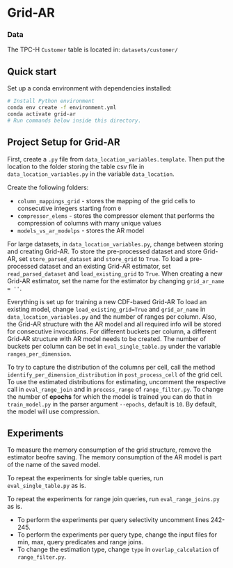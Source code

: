 
# Grid-AR

### Data

The TPC-H `Customer` table is located in: `datasets/customer/`

## Quick start

Set up a conda environment with dependencies installed:

```bash
# Install Python environment
conda env create -f environment.yml
conda activate grid-ar
# Run commands below inside this directory.
```


## Project Setup for Grid-AR 
First, create a `.py` file from `data_location_variables.template`. Then put the location to the folder storing the table csv file in `data_location_variables.py` in the variable `data_location`.

Create the following folders:

- `column_mappings_grid` - stores the mapping of the grid cells to consecutive integers starting from `0`
- `compressor_elems` - stores the compressor element that performs the compression of columns with many unique values
- `models_vs_ar_modelps` - stores the AR model 

For large datasets, in `data_location_variables.py`, change between storing and creating Grid-AR. 
To store the pre-processed dataset and store Grid-AR, set `store_parsed_dataset` and `store_grid` to `True`.
To load a pre-processed dataset and an existing Grid-AR estimator, set `read_parsed_dataset` and `load_existing_grid` to `True`.
When creating a new Grid-AR estimator, set the name for the estimator by changing `grid_ar_name = ''`. 


Everything is set up for training a new CDF-based Grid-AR
To load an existing model, change `load_existing_grid=True` and `grid_ar_name` in `data_location_variables.py` and the number of ranges per column.
Also, the Grid-AR structure with the AR model and all required info will be stored for consecutive invocations.
For different buckets per column, a different Grid-AR structure with AR model needs to be created. 
The number of buckets per column can be set in `eval_single_table.py` under the variable `ranges_per_dimension`.


To try to capture the distribution of the columns per cell, call the method `identify_per_dimension_distribution` in `post_process_cell` of the grid cell.
To use the estimated distributions for estimating, uncomment the respective call in `eval_range_join` and in `process_range` of `range_filter.py`.
To change the number of **epochs** for which the model is trained you can do that in `train_model.py` in the parser argument `--epochs`, default is `10`.
By default, the model will use compression.

## Experiments
To measure the memory consumption of the grid structure, remove the estimator beofre saving. 
The memory consumption of the AR model is part of the name of the saved model.

To repeat the experiments for single table queries, run `eval_single_table.py` as is.

To repeat the experiments for range join queries, run `eval_range_joins.py` as is.
   - To perform the experiments per query selectivity uncomment lines 242-245.
   - To perform the experiments per query type, change the input files for min, max, query predicates and range joins.
   - To change the estimation type, change `type` in `overlap_calculation` of `range_filter.py`.